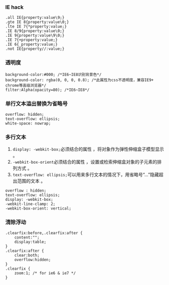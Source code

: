 ### IE hack
```
.all IE{property:value\9;}  
.gte IE 8{property:value\0;}  
.lte IE 7{*property:value;}  
.IE 8/9{property:value\0;}  
.IE 9{property:value\9\0;}  
.IE 7{+property:value;}  
.IE 6{_property:value;}  
.not IE{property//:value;}
```
### 透明度
```
background-color:#000; /*IE6~IE8识别背景色*/  
background-color: rgba(0, 0, 0, 0.8); /*此属性为css不透明度，兼容IE9+ chrome等高级浏览器*/  
filter:Alpha(opacity=80); /*IE6~IE8*/
```
### 单行文本溢出替换为省略号
```
overflow: hidden;  
text-overflow: ellipsis;  
white-space: nowrap;
```
### 多行文本

 1. `display: -webkit-box;`必须结合的属性 ，将对象作为弹性伸缩盒子模型显示 。
 2. `-webkit-box-orient`必须结合的属性 ，设置或检索伸缩盒对象的子元素的排列方式 。
 3. `text-overflow: ellipsis;`可以用来多行文本的情况下，用省略号“…”隐藏超出范围的文本 。
 
 ```
 overflow : hidden;
text-overflow: ellipsis;
display: -webkit-box;
-webkit-line-clamp: 2;
-webkit-box-orient: vertical;
 ```
### 清除浮动
```
.clearfix:before,.clearfix:after {
    content:"";
    display:table;
}
.clearfix:after {
    clear:both;
    overflow:hidden;
}
.clearfix {
    zoom:1; /* for ie6 & ie7 */
}
```